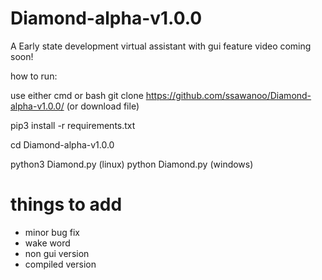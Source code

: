 # Diamond-alpha-v1.0.0
A Early state development virtual assistant with gui
feature video coming soon!

how to run:

use either cmd or bash
git clone https://github.com/ssawanoo/Diamond-alpha-v1.0.0/
(or download file)

pip3 install -r requirements.txt

cd Diamond-alpha-v1.0.0

python3 Diamond.py (linux)
python Diamond.py (windows)

# things to add #


- minor bug fix
- wake word
- non gui version
- compiled version
